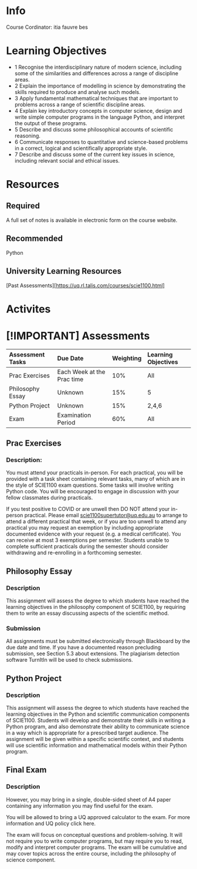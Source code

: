 # Info

Course Cordinator:
itia fauvre bes

# Learning Objectives
- 1 Recognise the interdisciplinary nature of modern science, including some of the similarities and differences across a range of discipline areas.
- 2 Explain the importance of modelling in science by demonstrating the skills required to produce and analyse such models.
- 3 Apply fundamental mathematical techniques that are important to problems across a range of scientific discipline areas.
- 4 Explain key introductory concepts in computer science, design and write simple computer programs in the language Python, and interpret the output of these programs.
- 5 Describe and discuss some philosophical accounts of scientific reasoning.
- 6 Communicate responses to quantitative and science-based problems in a correct, logical and scientifically appropriate style.
- 7 Describe and discuss some of the current key issues in science, including relevant social and ethical issues.

# Resources
## Required
A full set of notes is available in electronic form on the course website.

## Recommended
Python

## University Learning Resources
[Past Assessments][https://uq.rl.talis.com/courses/scie1100.html]

# Activites

# [!IMPORTANT] Assessments

| Assessment Tasks | Due Date | Weighting | Learning Objectives |
| :----- | :-------- | :----- | :------|
| Prac Exercises | Each Week at the Prac time | 10% | All |
| Philosophy Essay  | Unknown | 15% | 5 |
| Python Project  | Unknown | 15% | 2,4,6 |
| Exam | Examination Period | 60% | All |

## Prac Exercises
### Description:

You must attend your practicals in-person. For each practical, you will be provided with a task sheet containing relevant tasks, many of 
which are in the style of SCIE1100 exam questions. Some tasks will involve writing Python code.  You will be encouraged to engage in 
discussion with your fellow classmates during practicals.

If you test positive to COVID or are unwell then DO NOT attend your in-person practical. Please email scie1100supertutor@uq.edu.au to 
arrange to attend a different practical that week, or if you are too unwell to attend any practical you may request an exemption by 
including appropriate documented evidence with your request (e.g. a medical certificate).  You can receive at most 3 exemptions per semester.
Students unable to complete sufficient practicals during the semester should consider withdrawing and re-enrolling in a forthcoming semester.

## Philosophy Essay
### Description
This assignment will assess the degree to which students have reached the learning objectives in the philosophy component of SCIE1100, by 
requiring them to write an essay discussing aspects of the scientific method.

### Submission
All assignments must be submitted electronically through Blackboard by the due date and time. If you have a documented reason precluding 
submission, see Section 5.3 about extensions. The plagiarism detection software TurnItIn will be used to check submissions.

## Python Project
### Description
This assignment will assess the degree to which students have reached the learning objectives in the Python and scientific communication 
components of SCIE1100.  Students will develop and demonstrate their skills in writing a Python program, and also demonstrate their ability 
to communicate science in a way which is appropriate for a prescribed target audience.  The assignment will be given within a specific 
scientific context, and students will use scientific information and mathematical models within their Python program.

## Final Exam
### Description
However, you may bring in a single, double-sided sheet of A4 paper containing any information you may 
find useful for the exam.

You will be allowed to bring a UQ approved calculator to the exam.  For more information and UQ policy click here. 

The exam will focus on conceptual questions and problem-solving. It will not require you to write computer programs, but may require you to 
read, modify and interpret computer programs. The exam will be cumulative and may cover topics across the entire course, including the 
philosophy of science component.

